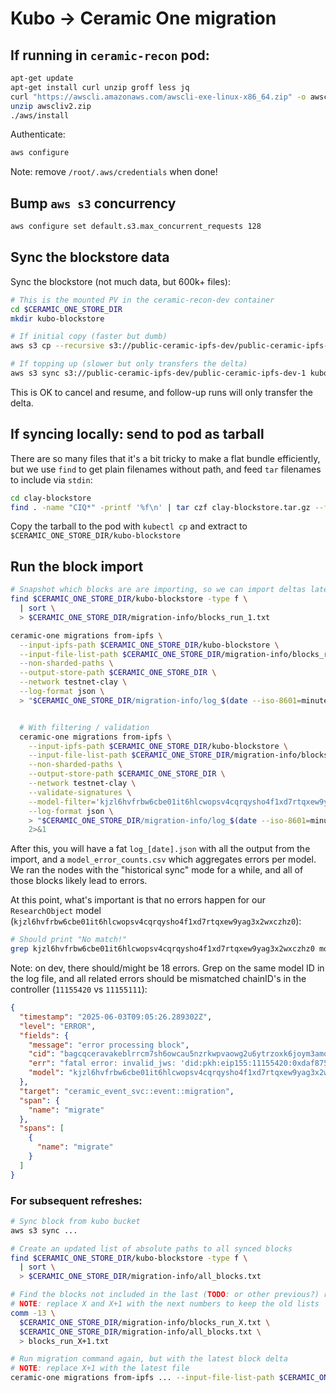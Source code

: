 # Kubo -> Ceramic One migration

## If running in `ceramic-recon` pod:
```bash
apt-get update
apt-get install curl unzip groff less jq
curl "https://awscli.amazonaws.com/awscli-exe-linux-x86_64.zip" -o awscliv2.zip
unzip awscliv2.zip
./aws/install
```

Authenticate:
```bash
aws configure
```

Note: remove `/root/.aws/credentials` when done!

## Bump `aws s3` concurrency
```bash
aws configure set default.s3.max_concurrent_requests 128
```

## Sync the blockstore data
Sync the blockstore (not much data, but 600k+ files):
```bash
# This is the mounted PV in the ceramic-recon-dev container
cd $CERAMIC_ONE_STORE_DIR
mkdir kubo-blockstore

# If initial copy (faster but dumb)
aws s3 cp --recursive s3://public-ceramic-ipfs-dev/public-ceramic-ipfs-dev-1 kubo-blockstore

# If topping up (slower but only transfers the delta)
aws s3 sync s3://public-ceramic-ipfs-dev/public-ceramic-ipfs-dev-1 kubo-blockstore
```

This is OK to cancel and resume, and follow-up runs will only transfer the delta.


## If syncing locally: send to pod as tarball
There are so many files that it's a bit tricky to make a flat bundle efficiently, but we use `find` to get plain filenames without path, and feed `tar` filenames to include via `stdin`:
```bash
cd clay-blockstore
find . -name "CIQ*" -printf '%f\n' | tar czf clay-blockstore.tar.gz --files-from -
```

Copy the tarball to the pod with `kubectl cp` and extract to `$CERAMIC_ONE_STORE_DIR/kubo-blockstore`

## Run the block import

```bash
# Snapshot which blocks are are importing, so we can import deltas later
find $CERAMIC_ONE_STORE_DIR/kubo-blockstore -type f \
  | sort \
  > $CERAMIC_ONE_STORE_DIR/migration-info/blocks_run_1.txt

ceramic-one migrations from-ipfs \
  --input-ipfs-path $CERAMIC_ONE_STORE_DIR/kubo-blockstore \
  --input-file-list-path $CERAMIC_ONE_STORE_DIR/migration-info/blocks_run_1.txt \
  --non-sharded-paths \
  --output-store-path $CERAMIC_ONE_STORE_DIR \
  --network testnet-clay \
  --log-format json \
  > "$CERAMIC_ONE_STORE_DIR/migration-info/log_$(date --iso-8601=minutes | sed 's|+00:00||').json" 2>&1


  # With filtering / validation
  ceramic-one migrations from-ipfs \
    --input-ipfs-path $CERAMIC_ONE_STORE_DIR/kubo-blockstore \
    --input-file-list-path $CERAMIC_ONE_STORE_DIR/migration-info/blocks_run_1.txt \
    --non-sharded-paths \
    --output-store-path $CERAMIC_ONE_STORE_DIR \
    --network testnet-clay \
    --validate-signatures \
    --model-filter='kjzl6hvfrbw6cbe01it6hlcwopsv4cqrqysho4f1xd7rtqxew9yag3x2wxczhz0,kh4q0ozorrgaq2mezktnrmdwleo1d' \
    --log-format json \
    > "$CERAMIC_ONE_STORE_DIR/migration-info/log_$(date --iso-8601=minutes | sed 's|+00:00||').json" \
    2>&1
```

After this, you will have a fat `log_[date].json` with all the output from the import, and a `model_error_counts.csv` which aggregates errors per model. We ran the nodes with the "historical sync" mode for a while, and all of those blocks likely lead to errors.

At this point, what's important is that no errors happen for our `ResearchObject` model (`kjzl6hvfrbw6cbe01it6hlcwopsv4cqrqysho4f1xd7rtqxew9yag3x2wxczhz0`):

```bash
# Should print "No match!"
grep kjzl6hvfrbw6cbe01it6hlcwopsv4cqrqysho4f1xd7rtqxew9yag3x2wxczhz0 model_error_counts.csv || echo "No match!"
```

Note: on dev, there should/might be 18 errors. Grep on the same model ID in the log file, and all related errors should be mismatched chainID's in the controller (`11155420` vs `11155111`):
```json
{
  "timestamp": "2025-06-03T09:05:26.289302Z",
  "level": "ERROR",
  "fields": {
    "message": "error processing block",
    "cid": "bagcqceravakeblrrcm7sh6owcau5nzrkwpvaowg2u6ytrzoxk6joym3amota",
    "err": "fatal error: invalid_jws: 'did:pkh:eip155:11155420:0xdaf8752ddcce8a6b709aa271e7efc60f75cddf64' not in controllers list for issuer: 'did:pkh:eip155:11155111:0xdaf8752ddcce8a6b709aa271e7efc60f75cddf64'",
    "model": "kjzl6hvfrbw6cbe01it6hlcwopsv4cqrqysho4f1xd7rtqxew9yag3x2wxczhz0"
  },
  "target": "ceramic_event_svc::event::migration",
  "span": {
    "name": "migrate"
  },
  "spans": [
    {
      "name": "migrate"
    }
  ]
}
```

### For subsequent refreshes:
```bash
# Sync block from kubo bucket
aws s3 sync ...

# Create an updated list of absolute paths to all synced blocks
find $CERAMIC_ONE_STORE_DIR/kubo-blockstore -type f \
  | sort \
  > $CERAMIC_ONE_STORE_DIR/migration-info/all_blocks.txt

# Find the blocks not included in the last (TODO: or other previous?) run
# NOTE: replace X and X+1 with the next numbers to keep the old lists
comm -13 \
  $CERAMIC_ONE_STORE_DIR/migration-info/blocks_run_X.txt \
  $CERAMIC_ONE_STORE_DIR/migration-info/all_blocks.txt \
  > blocks_run_X+1.txt

# Run migration command again, but with the latest block delta
# NOTE: replace X+1 with the latest file
ceramic-one migrations from-ipfs ... --input-file-list-path $CERAMIC_ONE_STORE_DIR/migration-info/blocks_run_X+1.txt
```
